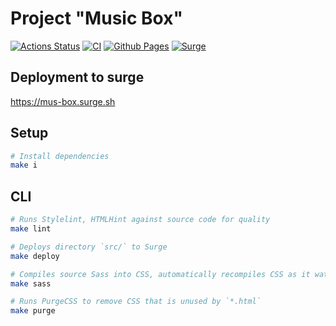 # Project "Music Box"

[![Actions Status](https://github.com/Teihden/layout-designer-project-56/workflows/hexlet-check/badge.svg)](https://github.com/Teihden/layout-designer-project-56/actions)
[![CI](https://github.com/Teihden/layout-designer-project-56/actions/workflows/CI.yml/badge.svg)](https://github.com/Teihden/layout-designer-project-56/actions/workflows/CI.yml)
[![Github Pages](https://github.com/Teihden/layout-designer-project-56/actions/workflows/github-pages.yml/badge.svg)](https://github.com/Teihden/layout-designer-project-56/actions/workflows/github-pages.yml)
[![Surge](https://github.com/Teihden/layout-designer-project-56/actions/workflows/surge.yml/badge.svg)](https://github.com/Teihden/layout-designer-project-56/actions/workflows/surge.yml)

## Deployment to surge
https://mus-box.surge.sh

## Setup

```bash
# Install dependencies
make i
```

## CLI

```bash
# Runs Stylelint, HTMLHint against source code for quality
make lint

# Deploys directory `src/` to Surge
make deploy

# Compiles source Sass into CSS, automatically recompiles CSS as it watches the source code for changes
make sass

# Runs PurgeCSS to remove CSS that is unused by `*.html`
make purge
```
